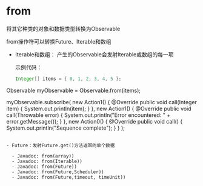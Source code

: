 # from 

将其它种类的对象和数据类型转换为Observable

from操作符可以转换Future、Iterable和数组

- Iterable和数组：
      产生的Observable会发射Iterable或数组的每一项

    示例代码：
    ```java
    Integer[] items = { 0, 1, 2, 3, 4, 5 };
Observable myObservable = Observable.from(items);

myObservable.subscribe(
    new Action1<Integer>() {
        @Override
        public void call(Integer item) {
            System.out.println(item);
        }
    },
    new Action1<Throwable>() {
        @Override
        public void call(Throwable error) {
            System.out.println("Error encountered: " + error.getMessage());
        }
    },
    new Action0() {
        @Override
        public void call() {
            System.out.println("Sequence complete");
        }
    }
);
```

- Future：发射Future.get()方法返回的单个数据

  - Javadoc: from(array))
  - Javadoc: from(Iterable))
  - Javadoc: from(Future))
  - Javadoc: from(Future,Scheduler))
  - Javadoc: from(Future,timeout, timeUnit))


